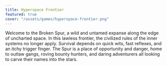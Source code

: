 ```yaml
---
title: Hyperspace Frontier
featured: true
cover: "/assets/games/hyperspace-frontier.png"
---
```

Welcome to the Broken Spur, a wild and untamed expanse along the edge of uncharted space. In this lawless frontier, the civilized rules of the inner systems no longer apply. Survival depends on quick wits, fast reflexes, and an itchy trigger finger. The Spur is a place of opportunity and danger, home to outlaw gangs, roving bounty hunters, and daring adventurers all looking to carve their names into the stars.